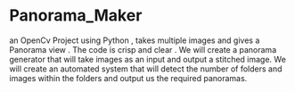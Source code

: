 # Panorama_Maker
an OpenCv Project using Python , takes multiple images and gives a Panorama view . The code is crisp and clear .
We will create a panorama generator that will take images as an input and output a stitched image. We will create an automated system that will detect the number of folders and images within the folders and output us the required panoramas.
